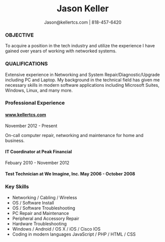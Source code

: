 <h1 align="center">Jason Keller</h1>
<p align="center">Jason@kellertcs.com | 818-457-6420</p>
<h3>OBJECTIVE</h3>
<p>To acquire a position in the tech industry and utilize the experience I have gained over years of working with networked systems.</p>
<h3>QUALIFICATIONS</h3>
<p>Extensive experience in Networking and System Repair/Diagnostic/Upgrade including PC and Laptop. My background in the technical field has given me necessary skills in modern software applications including Microsoft Suites, Windows, Linux, and many more.</p>
<h3>Professional Experience</h3>


<h4><a href="#top">www.kellertcs.com</a></h4> <p class="subDetails">November 2012 - Present</p>
<p>On-call computer repair, networking and maintenance for home and business.</p>

<h4>IT Coordinator at Peak Financial</h4> <p class="subDetails">Febuary 2010 - November 2012</p>

<h4>Test Technician at We Imagine, Inc. May 2006 - October 2008</h4>

<h3>Key Skills</h3>
<ul class="keySkills">
<li>Networking / Cabling / Wireless</li>
<li>OS / Software Install</li>
<li>OS / Software Troubleshooting</li>
<li>PC Repair and Maintenance</li>
<li>Peripheral and Accessory Repair</li>
<li>Hardware Troubleshooting</li>
<li>Windows / Android / OS X / iOS / Cisco IOS</li>
<li>Coding in modern languages JavaScript / PHP / HTML / CSS</li>
</ul>
